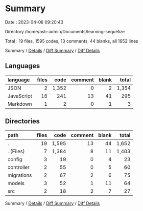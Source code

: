 # Summary

Date : 2023-04-08 09:20:43

Directory /home/ash-admin/Documents/learning-sequelize

Total : 19 files,  1595 codes, 13 comments, 44 blanks, all 1652 lines

Summary / [Details](details.md) / [Diff Summary](diff.md) / [Diff Details](diff-details.md)

## Languages
| language | files | code | comment | blank | total |
| :--- | ---: | ---: | ---: | ---: | ---: |
| JSON | 2 | 1,352 | 0 | 2 | 1,354 |
| JavaScript | 16 | 241 | 13 | 41 | 295 |
| Markdown | 1 | 2 | 0 | 1 | 3 |

## Directories
| path | files | code | comment | blank | total |
| :--- | ---: | ---: | ---: | ---: | ---: |
| . | 19 | 1,595 | 13 | 44 | 1,652 |
| . (Files) | 7 | 1,384 | 8 | 11 | 1,403 |
| config | 3 | 19 | 0 | 4 | 23 |
| controller | 2 | 55 | 0 | 5 | 60 |
| migrations | 2 | 67 | 2 | 6 | 75 |
| models | 3 | 52 | 1 | 11 | 64 |
| src | 2 | 18 | 2 | 7 | 27 |

Summary / [Details](details.md) / [Diff Summary](diff.md) / [Diff Details](diff-details.md)